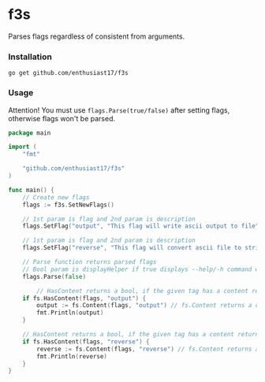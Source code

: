 # f3s

Parses flags regardless of consistent from arguments.

### Installation

```
go get github.com/enthusiast17/f3s
```

### Usage

Attention! You must use `flags.Parse(true/false)` after setting flags, otherwise flags won't be parsed.

```Go
package main

import (
	"fmt"

	"github.com/enthusiast17/f3s"
)

func main() {
    // Create new flags
	flags := f3s.SetNewFlags()

	// 1st param is flag and 2nd param is description
	flags.SetFlag("output", "This flag will write ascii output to file")

	// 1st param is flag and 2nd param is description
	flags.SetFlag("reverse", "This flag will convert ascii file to string")

	// Parse function returns parsed flags
	// Bool param is displayHelper if true displays --help/-h command when there is no argument, else displays nothing
	flags.Parse(false)

        // HasContent returns a bool, if the given tag has a content returns 'true', else returns 'false'.
	if fs.HasContent(flags, "output") {
		output := fs.Content(flags, "output") // fs.Content returns a content from parsed flags
		fmt.Println(output)
	}

	// HasContent returns a bool, if the given tag has a content returns 'true', else returns 'false'.
	if fs.HasContent(flags, "reverse") {
		reverse := fs.Content(flags, "reverse") // fs.Content returns a content from parsed flags
		fmt.Println(reverse)
	}
}

```
